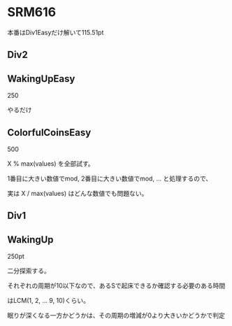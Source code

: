 # SRM616
本番はDiv1Easyだけ解いて115.51pt

## Div2

## WakingUpEasy
250

やるだけ

## ColorfulCoinsEasy
500

X % max(values) を全部試す。

1番目に大きい数値でmod, 2番目に大きい数値でmod, ... と処理するので、

実は X / max(values) はどんな数値でも問題ない。

## Div1

## WakingUp
250pt

二分探索する。

それぞれの周期が10以下なので、あるSで起床できるか確認する必要のある時間

はLCM(1, 2, ... 9, 10)くらい。

眠りが深くなる一方かどうかは、その周期の増減が0より大きいかどうかで判定
